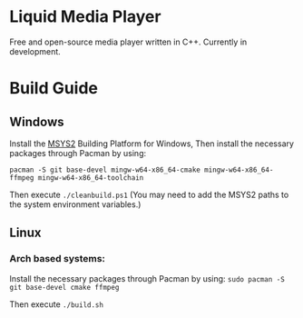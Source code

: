 # Liquid Media Player
Free and open-source media player written in C++. Currently in development.


# Build Guide

## Windows

Install the [MSYS2](https://www.msys2.org/ "MSYS2 Homepage") Building Platform for Windows, Then install the necessary packages through Pacman by using:

```pacman -S git base-devel mingw-w64-x86_64-cmake mingw-w64-x86_64-ffmpeg mingw-w64-x86_64-toolchain```

Then execute ```./cleanbuild.ps1``` (You may need to add the MSYS2 paths to the system environment variables.)

## Linux 

### Arch based systems:

Install the necessary packages through Pacman by using:
```sudo pacman -S git base-devel cmake ffmpeg```

Then execute ```./build.sh```

